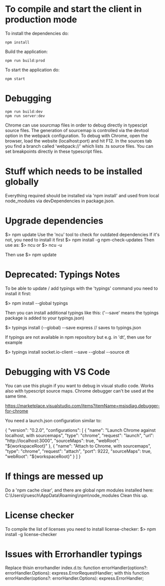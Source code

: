 
# To compile and start the client in production mode

To install the dependencies do:

```
npm install
```

Build the application:

```
npm run build:prod
```

To start the application do:

```
npm start
```

# Debugging

```
npm run build:dev 
npm run server:dev 
```

Chrome can use sourcmap files in order to debug directly in typescipt source files. The generation of sourcemap is controlled via the devtool option in the 
webpack configuration. To debug with Chrome, open the browser, load the website (localhost:port) and hit F12. In the sources tab you find a branch called 
'webpack://' which lists .ts source files. You can set breakpoints directly in these typescript files.

# Stuff which needs to be installed globally

Everything required should be installed via 'npm install' and used from local node_modules via devDependencies in package.json.

# Upgrade dependencies

$> npm update
Use the 'ncu' tool to check for outdated dependencies
If it's not, you need to install it first 
$> npm install -g npm-check-updates
Then use as:
$> ncu
or 
$> ncu -u

Then use
$> npm update 

# Deprecated: Typings Notes

To be able to update / add typings with the 'typings' command you need to install it first:

$> npm install --global typings

Then you can install additional typings like this:
('--save' means the typings package is added to your typings.json)

$> typings install (--global) --save express // saves to typings.json

If typings are not available in npm repository but e.g. in 'dt', then use for example

$> typings install socket.io-client --save --global --source dt

# Debugging with VS Code

You can use this plugin if you want to debug in visual studio code. Works also with typescript source maps.
Chrome debugger can't be used at the same time.

https://marketplace.visualstudio.com/items?itemName=msjsdiag.debugger-for-chrome

You need a launch.json configuration similar to:

{
    "version": "0.2.0",
    "configurations": [
        {
            "name": "Launch Chrome against localhost, with sourcemaps",
            "type": "chrome",
            "request": "launch",
            "url": "http://localhost:3000",
            "sourceMaps": true,
            "webRoot": "${workspaceRoot}"
        },
        {
            "name": "Attach to Chrome, with sourcemaps",
            "type": "chrome",
            "request": "attach",
            "port": 9222,
            "sourceMaps": true,
            "webRoot": "${workspaceRoot}"
        }
    ]
}

# If things are messed up

Do a 'npm cache clear', and there are global npm modules installed here:
C:\Users\jruesch\AppData\Roaming\npm\node_modules
Clean this up.

# License checker

To compile the list of licenses you need to install license-checker:
$> npm install -g license-checker

# Issues with Errorhandler typings

Replace thisin errorhandler index.d.ts:
  function errorHandler(options?: errorHandler.Options): express.ErrorRequestHandler;
with this
function errorHandler(options?: errorHandler.Options): express.ErrorHandler;
  
  